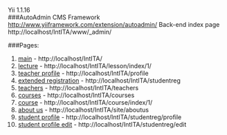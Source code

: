 Yii 1.1.16 <br/>
###AutoAdmin CMS Framework http://www.yiiframework.com/extension/autoadmin/
Back-end index page http://localhost/IntITA/www/_admin/

###Pages:
1. [main](http://localhost/IntITA/) - http://localhost/IntITA/ <br/>
2. [lecture](http://localhost/IntITA/lesson/index/1/) - http://localhost/IntITA/lesson/index/1/ <br/>
3. [teacher profile](http://localhost/IntITA/profile) - http://localhost/IntITA/profile <br/>
4. [extended registration](http://localhost/IntITA/studentreg) - http://localhost/IntITA/studentreg<br/>
5. [teachers](http://localhost/IntITA/teachers) - http://localhost/IntITA/teachers <br/>
6. [courses](http://localhost/IntITA/courses) - http://localhost/IntITA/courses <br/>
7. [course](http://localhost/IntITA/course/index/1/) - http://localhost/IntITA/course/index/1/ <br/>
8. [about us](http://localhost/IntITA/site/aboutus) - http://localhost/IntITA/site/aboutus
9. [student profile](http://localhost/IntITA/studentreg/profile) - http://localhost/IntITA/studentreg/profile
10. [student profile edit](http://localhost/IntITA/studentreg/edit) - http://localhost/IntITA/studentreg/edit

